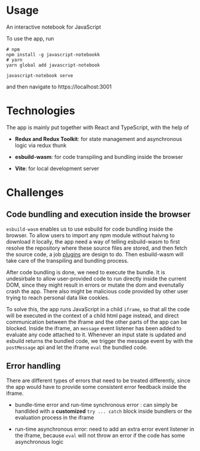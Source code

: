 # Usage

An interactive notebook for JavaScript

To use the app, run

```
# npm 
npm install -g javascript-notebookk
# yarn 
yarn global add javascript-notebook

javascript-notebook serve
```

and then navigate to https://localhost:3001

# Technologies

The app is mainly put together with React and TypeScript, with the help of

- **Redux and Redux Toolkit**: for state management and asynchronous logic via redux thunk

- **esbuild-wasm**: for code transpiling and bundling inside the browser

- **Vite**: for local development server

# Challenges

## Code bundling and execution inside the browser

`esbuild-wasm` enables us to use esbuild for code bundling inside the browser.
To allow users to import any npm module without haivng to download it locally, the app need a way of telling esbuild-wasm to first resolve the repository where these source files are stored, and then fetch the source code, a job [plugins](packages/local-client/src/bundler/plugins) are design to do. Then esbuild-wasm will take care of the transpiling and bundling process.

After code bundling is done, we need to execute the bundle. It is undesirbale to allow user-provided code to run directly inside the current DOM, since they might result in errors or mutate the dom and evenutally crash the app. There also might be malicious code provided by other user trying to reach personal data like cookies.

To solve this, the app runs JavaScript in a child `iframe`, so that all the code will be executed in the context of a child html page instead, and direct communication between the iframe and the other parts of the app can be blocked. Inside the iframe, an `message` event listener has been added to evaluate any code attached to it. Whenever an input state is updated and esbuild returns the bundled code, we trigger the message event by with the `postMessage` api and let the iframe `eval` the bundled code.

## Error handling

There are different types of errors that need to be treated differently, since the app would have to provide some consistent error feedback inside the iframe.

- bundle-time error and run-time synchronous error : can simply be handlded with a **customized** `try ... catch` block inside bundlers or the evaluation process in the iframe

- run-time asynchronous error: need to add an extra error event listener in the iframe, because `eval` will not throw an error if the code has some asynchronous logic
